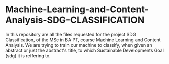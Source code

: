 # Machine-Learning-and-Content-Analysis-SDG-CLASSIFICATION
In this repository are all the files requested for the project SDG Classification, of the MSc in BA PT, course Machine Learning and Content Analysis.
We are trying to train our machine to classify, when given an abstract or just the abstract's title, to which Sustainable Developments Goal (sdg) it is reffering to.
